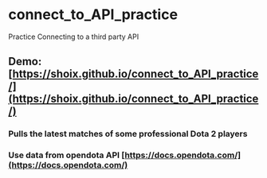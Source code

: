 # connect_to_API_practice
Practice Connecting to a third party API 
## Demo: [https://shoix.github.io/connect_to_API_practice/](https://shoix.github.io/connect_to_API_practice/)
### Pulls the latest matches of some professional Dota 2 players

### Use data from opendota API [https://docs.opendota.com/](https://docs.opendota.com/)
